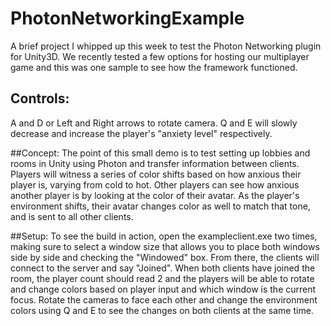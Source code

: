 # PhotonNetworkingExample
A brief project I whipped up this week to test the Photon Networking plugin for Unity3D.  We recently tested a few options for hosting our multiplayer game and this was one sample to see how the framework functioned.

## Controls:
A and D or Left and Right arrows to rotate camera.
Q and E will slowly decrease and increase the player's "anxiety level" respectively.

##Concept:
The point of this small demo is to test setting up lobbies and rooms in Unity using Photon and transfer information between clients.  Players will witness a series of color shifts based on how anxious their player is, varying from cold to hot.  Other players can see how anxious another player is by looking at the color of their avatar.  As the player's environment shifts, their avatar changes color as well to match that tone, and is sent to all other clients.

##Setup:
To see the build in action, open the exampleclient.exe two times, making sure to select a window size that allows you to place both windows side by side and checking the "Windowed" box.  From there, the clients will connect to the server and say "Joined".  When both clients have joined the room, the player count should read 2 and the players will be able to rotate and change colors based on player input and which window is the current focus.  Rotate the cameras to face each other and change the environment colors using Q and E to see the changes on both clients at the same time.
